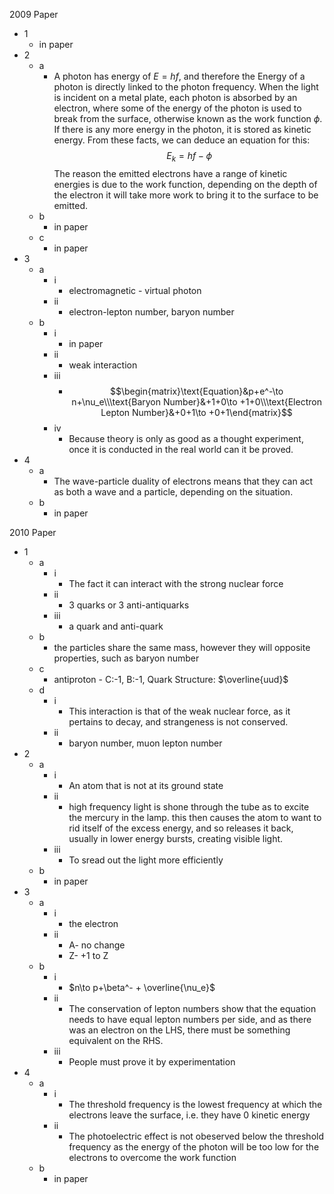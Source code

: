 2009 Paper

- 1
	- in paper
- 2
	- a
		- A photon has energy of $E=hf$, and therefore the Energy of a photon is directly linked to the photon frequency. When the light is incident on a metal plate, each photon is absorbed by an electron, where some of the energy of the photon is used to break from the surface, otherwise known as the work function $\phi$. If there is any more energy in the photon, it is stored as kinetic energy. From these facts, we can deduce an equation for this: $$E_k=hf-\phi$$The reason the emitted electrons have a range of kinetic energies is due to the work function, depending on the depth of the electron it will take more work to bring it to the surface to be emitted.
	- b
		- in paper
	- c
		- in paper
- 3
	- a
		- i
			- electromagnetic - virtual photon
		- ii
			- electron-lepton number, baryon number
	- b
		- i
			- in paper
		- ii
			- weak interaction
		- iii
			- $$\begin{matrix}\text{Equation}&p+e^-\to n+\nu_e\\\text{Baryon Number}&+1+0\to +1+0\\\text{Electron Lepton Number}&+0+1\to +0+1\end{matrix}$$
		- iv
			- Because theory is only as good as a thought experiment, once it is conducted in the real world can it be proved.
- 4
	- a
		- The wave-particle duality of electrons means that they can act as both a wave and a particle, depending on the situation.
	- b
		- in paper

2010 Paper

- 1
	- a
		- i
			- The fact it can interact with the strong nuclear force
		- ii
			- 3 quarks or 3 anti-antiquarks
		- iii
			- a quark and anti-quark
	- b
		- the particles share the same mass, however they will opposite properties, such as baryon number
	- c
		- antiproton - C:-1, B:-1, Quark Structure: $\overline{uud}$
	- d
		- i
			- This interaction is that of the weak nuclear force, as it pertains to decay, and strangeness is not conserved.
		- ii
			- baryon number, muon lepton number
- 2
	- a
		- i
			- An atom that is not at its ground state
		- ii
			- high frequency light is shone through the tube as to excite the mercury in the lamp. this then causes the atom to want to rid itself of the excess energy, and so releases it back, usually in lower energy bursts, creating visible light.
		- iii
			- To sread out the light more efficiently
	- b
		- in paper
- 3
	- a
		- i
			- the electron
		- ii
			- A- no change
			- Z- +1 to Z
	- b
		- i
			- $n\to p+\beta^- + \overline{\nu_e}$
		- ii
			- The conservation of lepton numbers show that the equation needs to have equal lepton numbers per side, and as there was an electron on the LHS, there must be something equivalent on the RHS.
		- iii
			- People must prove it by experimentation
- 4
	- a
		- i
			- The threshold frequency is the lowest frequency at which the electrons leave the surface, i.e. they have 0 kinetic energy
		- ii
			- The photoelectric effect is not obeserved below the threshold frequency as the energy of the photon will be too low for the electrons to overcome the work function
	- b
		- in paper